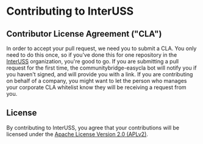 # Contributing to InterUSS

## Contributor License Agreement ("CLA")

In order to accept your pull request, we need you to submit a CLA. You only need to do this once, so if you've done this for one repository in the [InterUSS](https://github.com/interuss) organization, you're good to go. If you are submitting a pull request for the first time, the communitybridge-easycla bot will notify you if you haven't signed, and will provide you with a link.  If you are contributing on behalf of a company, you might want to let the person who manages your corporate CLA whitelist know they will be receiving a request from you.

## License

By contributing to InterUSS, you agree that your contributions will be licensed under the [Apache License Version 2.0 (APLv2)](LICENSE).
